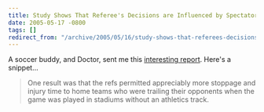 ```yaml
---
title: Study Shows That Referee's Decisions are Influenced by Spectator Pressure
date: 2005-05-17 -0800
tags: []
redirect_from: "/archive/2005/05/16/study-shows-that-referees-decisions-are-influenced-by-spectator-pressure.aspx/"
---
```


A soccer buddy, and Doctor, sent me this [interesting
report](http://www.medicalnewstoday.com/medicalnews.php?newsid=24586).
Here's a snippet...

> One result was that the refs permitted appreciably more stoppage and
> injury time to home teams who were trailing their opponents when the
> game was played in stadiums without an athletics track.

